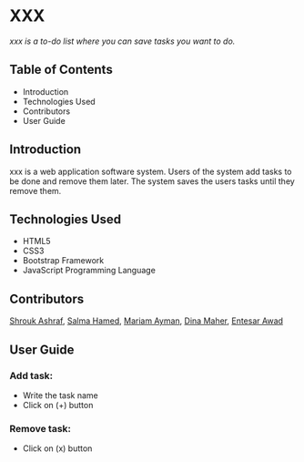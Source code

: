 # XXX
*xxx is a to-do list where you can save tasks you want to do.*

## Table of Contents
- Introduction
- Technologies Used
- Contributors
- User Guide

## Introduction

xxx is a web application software system. Users of the system add tasks to be done and remove them later. The system saves the users tasks until they remove them. 

## Technologies Used
- HTML5
- CSS3
- Bootstrap Framework
- JavaScript Programming Language

## Contributors
[Shrouk Ashraf](https://github.com/Shrouk-hub), [Salma Hamed](https://github.com/Salma-Hamed), [Mariam Ayman](https://github.com/mariam15-dev), [Dina Maher](https://github.com/dinaM24), [Entesar Awad](https://github.com/entsarawad)

## User Guide
### Add task:
- Write the task name
- Click on (+) button
### Remove task:
- Click on (x) button
